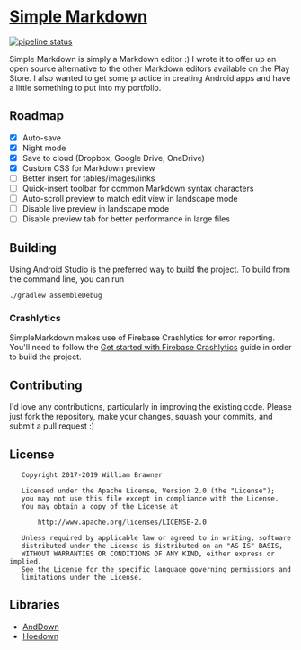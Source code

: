 # [Simple Markdown](https://wbrawner.com/portfolio/simple-markdown/)

[![pipeline status](https://github.com/wbrawner/SimpleMarkdown/actions/workflows/android.yml/badge.svg)](https://github.com/wbrawner/SimpleMarkdown/actions/workflows/android.yml)

Simple Markdown is simply a Markdown editor :) I wrote it to offer up an open source alternative to
the other Markdown editors available on the Play Store. I also wanted to get some practice in
creating Android apps and have a little something to put into my portfolio.

## Roadmap

* [x] Auto-save
* [x] Night mode
* [x] Save to cloud (Dropbox, Google Drive, OneDrive)
* [x] Custom CSS for Markdown preview
* [ ] Better insert for tables/images/links
* [ ] Quick-insert toolbar for common Markdown syntax characters
* [ ] Auto-scroll preview to match edit view in landscape mode
* [ ] Disable live preview in landscape mode
* [ ] Disable preview tab for better performance in large files

## Building

Using Android Studio is the preferred way to build the project. To build from the command line, you can run

    ./gradlew assembleDebug

### Crashlytics

SimpleMarkdown makes use of Firebase Crashlytics for error reporting. You'll need to follow the 
[Get started with Firebase Crashlytics](https://firebase.google.com/docs/crashlytics/get-started?platform=android) guide in order to build the project.

## Contributing

I'd love any contributions, particularly in improving the existing code. Please just fork the
repository, make your changes, squash your commits, and submit a pull request :)

## License

```
   Copyright 2017-2019 William Brawner

   Licensed under the Apache License, Version 2.0 (the "License");
   you may not use this file except in compliance with the License.
   You may obtain a copy of the License at

       http://www.apache.org/licenses/LICENSE-2.0

   Unless required by applicable law or agreed to in writing, software
   distributed under the License is distributed on an "AS IS" BASIS,
   WITHOUT WARRANTIES OR CONDITIONS OF ANY KIND, either express or implied.
   See the License for the specific language governing permissions and
   limitations under the License.
```

## Libraries

- [AndDown](https://github.com/commonsguy/cwac-anddown)
- [Hoedown](https://github.com/hoedown/hoedown)

